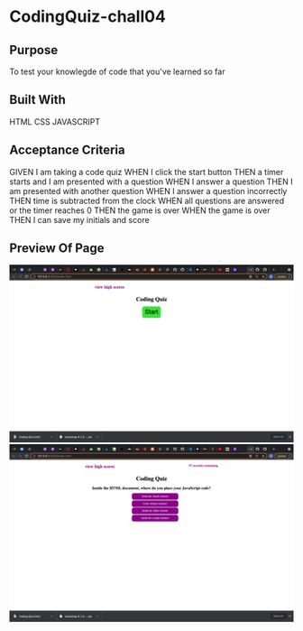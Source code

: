# CodingQuiz-chall04

## Purpose

To test your knowlegde of code that you've learned so far

## Built With

HTML
CSS
JAVASCRIPT

## Acceptance Criteria

GIVEN I am taking a code quiz
WHEN I click the start button
THEN a timer starts and I am presented with a question
WHEN I answer a question
THEN I am presented with another question
WHEN I answer a question incorrectly
THEN time is subtracted from the clock
WHEN all questions are answered or the timer reaches 0
THEN the game is over
WHEN the game is over
THEN I can save my initials and score

## Preview Of Page
<img src="./assets/images/quiz-img.png">
<img src="./assets/images/quiz2-img.png">
<img scr="./assets/images/quiz3-img.png">
